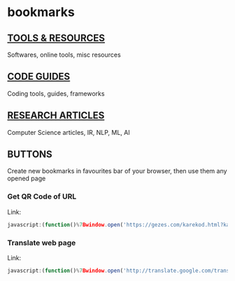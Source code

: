 # bookmarks

## [TOOLS & RESOURCES](/TOOL.md)
Softwares, online tools, misc resources

## [CODE GUIDES](/CODE.md)
Coding tools, guides, frameworks

## [RESEARCH ARTICLES](/RESEARCH.md)
Computer Science articles, IR, NLP, ML, AI

## BUTTONS
Create new bookmarks in favourites bar of your browser, then use them any opened page
### Get QR Code of URL
Link:
```javascript
javascript:(function()%7Bwindow.open('https://gezes.com/karekod.html?karekod='+location.href,'_blank');%7D)()
```
### Translate web page
Link:
```javascript
javascript:(function()%7Bwindow.open('http://translate.google.com/translate?u='+encodeURIComponent(location.href)+'&sl=auto&tl=tr&hl=&ie=UTF-8','_blank');%7D)()
```

